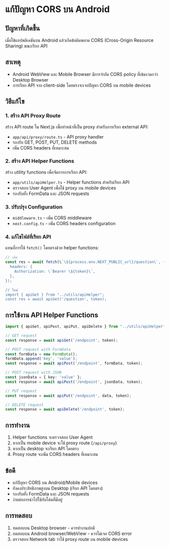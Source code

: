 # แก้ปัญหา CORS บน Android

## ปัญหาที่เกิดขึ้น
เมื่อใช้แอปพลิเคชันบน Android แล้วเกิดข้อผิดพลาด CORS (Cross-Origin Resource Sharing) ขณะเรียก API

## สาเหตุ
- Android WebView และ Mobile Browser มีการจำกัด CORS policy ที่เข้มงวดกว่า Desktop Browser
- การเรียก API จาก client-side โดยตรงจะเจอปัญหา CORS บน mobile devices

## วิธีแก้ไข

### 1. สร้าง API Proxy Route
สร้าง API route ใน Next.js เพื่อทำหน้าที่เป็น proxy สำหรับการเรียก external API:
- `app/api/proxy/route.ts` - API proxy handler
- รองรับ GET, POST, PUT, DELETE methods
- เพิ่ม CORS headers ที่เหมาะสม

### 2. สร้าง API Helper Functions
สร้าง utility functions เพื่อจัดการการเรียก API:
- `app/utils/apiHelper.ts` - Helper functions สำหรับเรียก API
- ตรวจสอบ User Agent เพื่อใช้ proxy บน mobile devices
- รองรับทั้ง FormData และ JSON requests

### 3. ปรับปรุง Configuration
- `middleware.ts` - เพิ่ม CORS middleware
- `next.config.ts` - เพิ่ม CORS headers configuration

### 4. แก้ไขไฟล์ที่เรียก API
แทนที่การใช้ `fetch()` โดยตรงด้วย helper functions:

```typescript
// เดิม
const res = await fetch(\`\${process.env.NEXT_PUBLIC_url}/question\`, {
  headers: {
    Authorization: \`Bearer \${token}\`,
  },
});

// ใหม่
import { apiGet } from "../utils/apiHelper";
const res = await apiGet('/question', token);
```

## การใช้งาน API Helper Functions

```typescript
import { apiGet, apiPost, apiPut, apiDelete } from "../utils/apiHelper";

// GET request
const response = await apiGet('/endpoint', token);

// POST request with FormData
const formData = new FormData();
formData.append('key', 'value');
const response = await apiPost('/endpoint', formData, token);

// POST request with JSON
const jsonData = { key: 'value' };
const response = await apiPost('/endpoint', jsonData, token);

// PUT request
const response = await apiPut('/endpoint', data, token);

// DELETE request
const response = await apiDelete('/endpoint', token);
```

## การทำงาน
1. Helper functions จะตรวจสอบ User Agent
2. หากเป็น mobile device จะใช้ proxy route (`/api/proxy`)
3. หากเป็น desktop จะเรียก API โดยตรง
4. Proxy route จะเพิ่ม CORS headers ที่เหมาะสม

## ข้อดี
- แก้ปัญหา CORS บน Android/Mobile devices
- ยังคงประสิทธิภาพสูงบน Desktop (เรียก API โดยตรง)
- รองรับทั้ง FormData และ JSON requests
- ง่ายต่อการนำไปใช้กับโค้ดที่มีอยู่

## การทดสอบ
1. ทดสอบบน Desktop browser - ควรทำงานปกติ
2. ทดสอบบน Android browser/WebView - ควรไม่เจอ CORS error
3. ตรวจสอบ Network tab ว่าใช้ proxy route บน mobile devices
